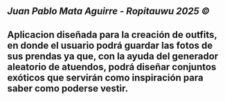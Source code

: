 *Juan Pablo Mata Aguirre - Ropitauwu 2025 ©*
-------------------------------------------------------------------------------------------
Aplicacion diseñada para la creación de outfits, en donde el usuario podrá guardar las 
fotos de sus prendas ya que, con la ayuda del generador aleatorio de atuendos, podrá diseñar 
conjuntos exóticos que servirán como inspiración para saber como poderse vestir.
-------------------------------------------------------------------------------------------
